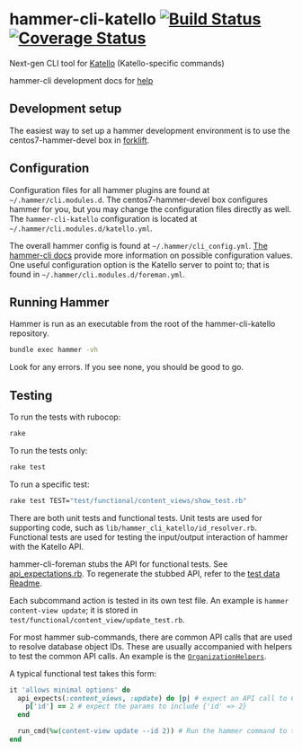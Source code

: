 # hammer-cli-katello [![Build Status](https://travis-ci.org/Katello/hammer-cli-katello.svg?branch=master)](https://travis-ci.org/Katello/hammer-cli-katello) [![Coverage Status](https://coveralls.io/repos/github/Katello/hammer-cli-katello/badge.svg?branch=master)](https://coveralls.io/github/Katello/hammer-cli-katello?branch=master)

Next-gen CLI tool for [Katello](http://katello.org) (Katello-specific commands)

hammer-cli development docs for [help](https://github.com/theforeman/hammer-cli/blob/master/doc/developer_docs.md#hammer-development-docs)

## Development setup

The easiest way to set up a hammer development environment is to use the centos7-hammer-devel box in
[forklift](https://github.com/theforeman/forklift/blob/master/docs/development.md#hammer-development).

## Configuration

Configuration files for all hammer plugins are found at
`~/.hammer/cli.modules.d`. The centos7-hammer-devel box configures hammer for
you, but you may change the configuration files directly as well.
The `hammer-cli-katello` configuration is located at
`~/.hammer/cli.modules.d/katello.yml`.

The overall hammer config is found at `~/.hammer/cli_config.yml`.
[The hammer-cli docs](https://github.com/theforeman/hammer-cli/blob/master/doc/installation.md#options)
provide more information on possible configuration values. One useful
configuration option is the Katello server to point to; that is found in
`~/.hammer/cli.modules.d/foreman.yml`.

## Running Hammer

Hammer is run as an executable from the root of the hammer-cli-katello
repository.

```bash
bundle exec hammer -vh
```

Look for any errors. If you see none, you should be good to go.

## Testing

To run the tests with rubocop:

```sh
rake
```

To run the tests only:

```sh
rake test
```

To run a specific test:

```sh
rake test TEST="test/functional/content_views/show_test.rb"
```

There are both unit tests and functional tests. Unit tests are used for
supporting code, such as `lib/hammer_cli_katello/id_resolver.rb`. Functional
tests are used for testing the input/output interaction of hammer with the Katello API.

hammer-cli-foreman stubs the API for functional tests. See
[api_expectations.rb](https://github.com/theforeman/hammer-cli-foreman/blob/master/lib/hammer_cli_foreman/testing/api_expectations.rb). To regenerate the stubbed API, refer to the [test data Readme](https://github.com/katello/hammer-cli-katello/blob/master/test/data/Readme.md).

Each subcommand action is tested in its own test file. An example is `hammer
content-view update`; it is stored in
`test/functional/content_view/update_test.rb`.

For most hammer sub-commands, there are common API calls that are used to
resolve database object IDs. These are usually accompanied with helpers to test
the common API calls. An example is the
[`OrganizationHelpers`](https://github.com/Katello/hammer-cli-katello/blob/master/test/functional/organization/organization_helpers.rb).

A typical functional test takes this form:

```rb
it 'allows minimal options' do
  api_expects(:content_views, :update) do |p| # expect an API call to ContentViews#Update
    p['id'] == 2 # expect the params to include {'id' => 2}
  end

  run_cmd(%w(content-view update --id 2)) # Run the hammer command to test
end
```
